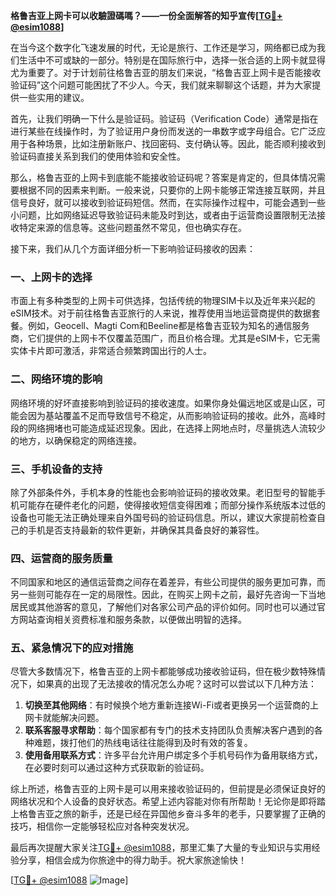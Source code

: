 **格鲁吉亚上网卡可以收驗證碼嗎？——一份全面解答的知乎宣传[[TG💪+ @esim1088](https://t.me/s/esim1088)]**

在当今这个数字化飞速发展的时代，无论是旅行、工作还是学习，网络都已成为我们生活中不可或缺的一部分。特别是在国际旅行中，选择一张合适的上网卡就显得尤为重要了。对于计划前往格鲁吉亚的朋友们来说，“格鲁吉亚上网卡是否能接收验证码”这个问题可能困扰了不少人。今天，我们就来聊聊这个话题，并为大家提供一些实用的建议。

首先，让我们明确一下什么是验证码。验证码（Verification Code）通常是指在进行某些在线操作时，为了验证用户身份而发送的一串数字或字母组合。它广泛应用于各种场景，比如注册新账户、找回密码、支付确认等。因此，能否顺利接收到验证码直接关系到我们的使用体验和安全性。

那么，格鲁吉亚的上网卡到底能不能接收验证码呢？答案是肯定的，但具体情况需要根据不同的因素来判断。一般来说，只要你的上网卡能够正常连接互联网，并且信号良好，就可以接收到验证码短信。然而，在实际操作过程中，可能会遇到一些小问题，比如网络延迟导致验证码未能及时到达，或者由于运营商设置限制无法接收特定来源的信息等。这些问题虽然不常见，但也确实存在。

接下来，我们从几个方面详细分析一下影响验证码接收的因素：

### 一、上网卡的选择

市面上有多种类型的上网卡可供选择，包括传统的物理SIM卡以及近年来兴起的eSIM技术。对于前往格鲁吉亚旅行的人来说，推荐使用当地运营商提供的数据套餐。例如，Geocell、Magti Com和Beeline都是格鲁吉亚较为知名的通信服务商，它们提供的上网卡不仅覆盖范围广，而且价格合理。尤其是eSIM卡，它无需实体卡片即可激活，非常适合频繁跨国出行的人士。

### 二、网络环境的影响

网络环境的好坏直接影响到验证码的接收速度。如果你身处偏远地区或是山区，可能会因为基站覆盖不足而导致信号不稳定，从而影响验证码的接收。此外，高峰时段的网络拥堵也可能造成延迟现象。因此，在选择上网地点时，尽量挑选人流较少的地方，以确保稳定的网络连接。

### 三、手机设备的支持

除了外部条件外，手机本身的性能也会影响验证码的接收效果。老旧型号的智能手机可能存在硬件老化的问题，使得接收短信变得困难；而部分操作系统版本过低的设备也可能无法正确处理来自外国号码的验证码信息。所以，建议大家提前检查自己的手机是否支持最新的软件更新，并确保其具备良好的兼容性。

### 四、运营商的服务质量

不同国家和地区的通信运营商之间存在着差异，有些公司提供的服务更加可靠，而另一些则可能存在一定的局限性。因此，在购买上网卡之前，最好先咨询一下当地居民或其他游客的意见，了解他们对各家公司产品的评价如何。同时也可以通过官方网站查询相关资费标准和服务条款，以便做出明智的选择。

### 五、紧急情况下的应对措施

尽管大多数情况下，格鲁吉亚的上网卡都能够成功接收验证码，但在极少数特殊情况下，如果真的出现了无法接收的情况怎么办呢？这时可以尝试以下几种方法：

1. **切换至其他网络**：有时候换个地方重新连接Wi-Fi或者更换另一个运营商的上网卡就能解决问题。
2. **联系客服寻求帮助**：每个国家都有专门的技术支持团队负责解决客户遇到的各种难题，拨打他们的热线电话往往能得到及时有效的答复。
3. **使用备用联系方式**：许多平台允许用户绑定多个手机号码作为备用联络方式，在必要时刻可以通过这种方式获取新的验证码。

综上所述，格鲁吉亚的上网卡是可以用来接收验证码的，但前提是必须保证良好的网络状况和个人设备的良好状态。希望上述内容能对你有所帮助！无论你是即将踏上格鲁吉亚之旅的新手，还是已经在异国他乡奋斗多年的老手，只要掌握了正确的技巧，相信你一定能够轻松应对各种突发状况。

最后再次提醒大家关注[TG💪+ @esim1088](https://t.me/s/esim1088)，那里汇集了大量的专业知识与实用经验分享，相信会成为你旅途中的得力助手。祝大家旅途愉快！

[[TG💪+ @esim1088](https://t.me/s/esim1088) ![Image](https://i.postimg.cc/4NQfJmqS/Snipaste-2025-05-13-00-14-12.png)]